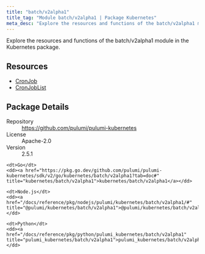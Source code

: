 ```yaml
---
title: "batch/v2alpha1"
title_tag: "Module batch/v2alpha1 | Package Kubernetes"
meta_desc: "Explore the resources and functions of the batch/v2alpha1 module in the Kubernetes package."
---
```


<!-- WARNING: this file was generated by Pulumi Docs Generator. -->
<!-- Do not edit by hand unless you're certain you know what you are doing! -->

Explore the resources and functions of the batch/v2alpha1 module in the Kubernetes package.

<h2 id="resources">Resources</h2>
<ul class="api">
    <li><a href="cronjob" title="CronJob"><span class="symbol resource"></span>CronJob</a></li>
    <li><a href="cronjoblist" title="CronJobList"><span class="symbol resource"></span>CronJobList</a></li>
</ul>

<h2 id="package-details">Package Details</h2>
<dl class="package-details">
	<dt>Repository</dt>
	<dd><a href="https://github.com/pulumi/pulumi-kubernetes">https://github.com/pulumi/pulumi-kubernetes</a></dd>
	<dt>License</dt>
	<dd>Apache-2.0</dd>
	<dt>Version</dt>
	<dd>2.5.1</dd>
</dl>



<dl class="tabular">

    <dt>Go</dt>
    <dd><a href="https://pkg.go.dev/github.com/pulumi/pulumi-kubernetes/sdk/v2/go/kubernetes/batch/v2alpha1?tab=doc#" title="kubernetes/batch/v2alpha1">kubernetes/batch/v2alpha1</a></dd>

    <dt>Node.js</dt>
    <dd><a href="/docs/reference/pkg/nodejs/pulumi/kubernetes/batch/v2alpha1/#" title="@pulumi/kubernetes/batch/v2alpha1">@pulumi/kubernetes/batch/v2alpha1</a></dd>

    <dt>Python</dt>
    <dd><a href="/docs/reference/pkg/python/pulumi_kubernetes/batch/v2alpha1" title="pulumi_kubernetes/batch/v2alpha1">pulumi_kubernetes/batch/v2alpha1</a></dd>

</dl>

